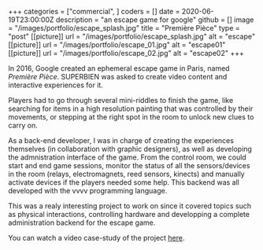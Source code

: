 +++
categories = ["commercial", ]
coders = []
date = 2020-06-19T23:00:00Z
description = "an escape game for google"
github = []
image = "/images/portfolio/escape_splash.jpg"
title = "Première Pièce"
type = "post"
[[picture]]
url = "/images/portfolio/escape_splash.jpg"
alt = "escape"
[[picture]]
url = "/images/portfolio/escape_01.jpg"
alt = "escape01"
[[picture]]
url = "/images/portfolio/escape_02.jpg"
alt = "escape02"
+++

In 2016, Google created an ephemeral escape game in Paris, named _Première Pièce_. SUPERBIEN was asked to create video content and interactive experiences for it. 

Players had to go through several mini-riddles to finish the game, like searching for items in a high resolution painting that was controlled by their movements, or stepping at the right spot in the room to unlock new clues to carry on.

As a back-end developer, I was in charge of creating the experiences themselves (in collaboration with graphic designers), as well as developing the admnistration interface of the game. From the control room, we could start and end game sessions, monitor the status of all the sensors/devices in the room (relays, electromagnets, reed sensors, kinects) and manually activate devices if the players needed some help. This backend was all developed with the vvvv programming language.

This was a realy interesting project to work on since it covered topics such as physical interactions, controlling hardware and developping a complete administration backend for the escape game.

You can watch a video case-study of the project [here](https://www.youtube.com/watch?v=gfVGzGacN0g).